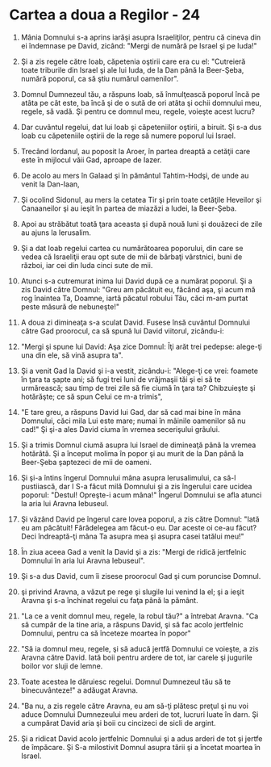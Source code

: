 # Cartea a doua a Regilor - 24

1. Mânia Domnului s-a aprins iarăşi asupra Israeliţilor, pentru că cineva din ei îndemnase pe David, zicând: "Mergi de numără pe Israel şi pe Iuda!" 

2. Şi a zis regele către Ioab, căpetenia oştirii care era cu el: "Cutreieră toate triburile din Israel şi ale lui Iuda, de la Dan până la Beer-Şeba, numără poporul, ca să ştiu numărul oamenilor". 

3. Domnul Dumnezeul tău, a răspuns Ioab, să înmulţească poporul încă pe atâta pe cât este, ba încă şi de o sută de ori atâta şi ochii domnului meu, regele, să vadă. Şi pentru ce domnul meu, regele, voieşte acest lucru?

4. Dar cuvântul regelui, dat lui Ioab şi căpeteniilor oştirii, a biruit. Şi s-a dus Ioab cu căpeteniile oştirii de la rege să numere poporul lui Israel. 

5. Trecând Iordanul, au poposit la Aroer, în partea dreaptă a cetăţii care este în mijlocul văii Gad, aproape de Iazer. 

6. De acolo au mers în Galaad şi în pământul Tahtim-Hodşi, de unde au venit la Dan-Iaan, 

7. Şi ocolind Sidonul, au mers la cetatea Tir şi prin toate cetăţile Heveilor şi Canaaneilor şi au ieşit în partea de miazăzi a Iudei, la Beer-Şeba. 

8. Apoi au străbătut toată ţara aceasta şi după nouă luni şi douăzeci de zile au ajuns la Ierusalim. 

9. Şi a dat Ioab regelui cartea cu numărătoarea poporului, din care se vedea că Israeliţii erau opt sute de mii de bărbaţi vârstnici, buni de război, iar cei din Iuda cinci sute de mii. 

10. Atunci s-a cutremurat inima lui David după ce a numărat poporul. Şi a zis David către Domnul: "Greu am păcătuit eu, făcând aşa, şi acum mă rog înaintea Ta, Doamne, iartă păcatul robului Tău, căci m-am purtat peste măsură de nebuneşte!" 

11. A doua zi dimineaţa s-a sculat David. Fusese însă cuvântul Domnului către Gad proorocul, ca să spună lui David viitorul, zicându-i: 

12. "Mergi şi spune lui David: Aşa zice Domnul: Îţi arăt trei pedepse: alege-ţi una din ele, să vină asupra ta". 

13. Şi a venit Gad la David şi i-a vestit, zicându-i: "Alege-ţi ce vrei: foamete în ţara ta şapte ani; să fugi trei luni de vrăjmaşii tăi şi ei să te urmărească; sau timp de trei zile să fie ciumă în ţara ta? Chibzuieşte şi hotărăşte; ce să spun Celui ce m-a trimis", 

14. "E tare greu, a răspuns David lui Gad, dar să cad mai bine în mâna Domnului, căci mila Lui este mare; numai în mâinile oamenilor să nu cad!" Şi şi-a ales David ciuma în vremea secerişului grâului. 

15. Şi a trimis Domnul ciumă asupra lui Israel de dimineaţă până la vremea hotărâtă. Şi a început molima în popor şi au murit de la Dan până la Beer-Şeba şaptezeci de mii de oameni. 

16. Şi şi-a întins îngerul Domnului mâna asupra Ierusalimului, ca să-l pustiiască, dar I S-a făcut milă Domnului şi a zis îngerului care ucidea poporul: "Destul! Opreşte-i acum mâna!" Îngerul Domnului se afla atunci la aria lui Aravna Iebuseul. 

17. Şi văzând David pe îngerul care lovea poporul, a zis către Domnul: "Iată eu am păcătuit! Fărădelegea am făcut-o eu. Dar aceste oi ce-au făcut? Deci îndreaptă-ţi mâna Ta asupra mea şi asupra casei tatălui meu!" 

18. În ziua aceea Gad a venit la David şi a zis: "Mergi de ridică jertfelnic Domnului în aria lui Aravna Iebuseul". 

19. Şi s-a dus David, cum îi zisese proorocul Gad şi cum poruncise Domnul. 

20. şi privind Aravna, a văzut pe rege şi slugile lui venind la el; şi a ieşit Aravna şi s-a închinat regelui cu faţa până la pământ. 

21. "La ce a venit domnul meu, regele, la robul tău?" a întrebat Aravna. "Ca să cumpăr de la tine aria, a răspuns David, şi să fac acolo jertfelnic Domnului, pentru ca să înceteze moartea în popor" 

22. "Să ia domnul meu, regele, şi să aducă jertfă Domnului ce voieşte, a zis Aravna către David. Iată boii pentru ardere de tot, iar carele şi jugurile boilor vor sluji de lemne. 

23. Toate acestea le dăruiesc regelui. Domnul Dumnezeul tău să te binecuvânteze!" a adăugat Aravna. 

24. "Ba nu, a zis regele către Aravna, eu am să-ţi plătesc preţul şi nu voi aduce Domnului Dumnezeului meu arderi de tot, lucruri luate în darn. Şi a cumpărat David aria şi boii cu cincizeci de sicli de argint. 

25. Şi a ridicat David acolo jertfelnic Domnului şi a adus arderi de tot şi jertfe de împăcare. Şi S-a milostivit Domnul asupra tării şi a încetat moartea în Israel. 


